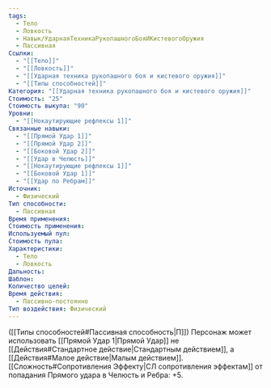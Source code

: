 ```yaml
---
tags:
  - Тело
  - Ловкость
  - Навык/УдарнаяТехникаРукопашногоБояИКистевогоОружия
  - Пассивная
Ссылки:
  - "[[Тело]]"
  - "[[Ловкость]]"
  - "[[Ударная техника рукопашного боя и кистевого оружия]]"
  - "[[Типы способностей]]"
Категория: "[[Ударная техника рукопашного боя и кистевого оружия]]"
Стоимость: "25"
Стоимость выкупа: "90"
Уровни:
  - "[[Нокаутирующие рефлексы 1]]"
Связанные навыки:
  - "[[Прямой Удар 1]]"
  - "[[Прямой Удар 2]]"
  - "[[Боковой Удар 2]]"
  - "[[Удар в Челюсть]]"
  - "[[Нокаутирующие рефлексы 1]]"
  - "[[Боковой Удар 1]]"
  - "[[Удар по Ребрам]]"
Источник:
  - Физический
Тип способности:
  - Пассивная
Время применения: 
Стоимость применения: 
Используемый пул: 
Стоимость пула: 
Характеристики:
  - Тело
  - Ловкость
Дальность: 
Шаблон: 
Количество целей: 
Время действия:
  - Пассивно-постоянно
Тип воздействия: Физический
---
```

([[Типы способностей#Пассивная способность|П]]) Персонаж может использовать [[Прямой Удар 1|Прямой Удар]] не [[Действия#Стандартное действие|Стандартным действием]], а [[Действия#Малое действие|Малым действием]].
[[Сложность#Cопротивления Эффекту|СЛ сопротивления эффектам]] от попадания Прямого удара в Челюсть и Ребра: +5.  